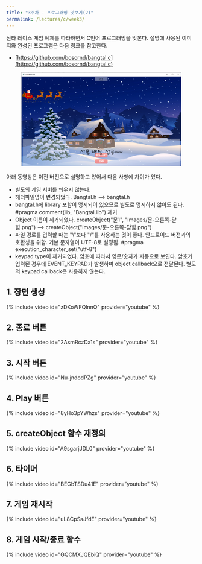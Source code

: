 ```yaml
---
title: "3주차 - 프로그래밍 맛보기(2)"
permalink: /lectures/c/week3/
---
```

산타 레이스 게임 예제를 따라하면서 C언어 프로그래밍을 맛본다.
설명에 사용된 이미지와 완성된 프로그램은 다음 링크를 참고한다.
- [https://github.com/bosornd/bangtal.c](https://github.com/bosornd/bangtal.c)

<figure>
  <img src="/assets/images/santarace.png" alt="산타 레이스">
</figure>

아래 동영상은 이전 버전으로 설명하고 있어서 다음 사항에 차이가 있다.

- 별도의 게임 서버를 띄우지 않는다.
- 헤더파일명이 변경되었다. Bangtal.h --> bangtal.h
- bangtal.h에 library 포함이 명시되어 있으므로
  별도로 명시하지 않아도 된다. #pragma comment(lib, "Bangtal.lib") 제거
- Object 이름이 제거되었다.
  createObject("문1", "Images/문-오른쪽-닫힘.png")
  --> createObject("Images/문-오른쪽-닫힘.png")
- 파일 경로를 입력할 때는 "\\"보다 "/"를 사용하는 것이 좋다.
  안드로이드 버전과의 호환성을 위함.
  기본 문자열이 UTF-8로 설정됨. #pragma execution_character_set("utf-8")
- keypad type이 제거되었다.
  암호에 따라서 영문/숫자가 자동으로 보인다.
  암호가 입력된 경우에 EVENT_KEYPAD가 발생하며 object callback으로 전달된다.
  별도의 keypad callback은 사용하지 않는다.

## 1. 장면 생성
{% include video id="zDKoWFQlnnQ" provider="youtube" %}

## 2. 종료 버튼
{% include video id="2AsmRczDa1s" provider="youtube" %}

## 3. 시작 버튼
{% include video id="Nu-jndodPZg" provider="youtube" %}

## 4. Play 버튼
{% include video id="8yHo3pYWhzs" provider="youtube" %}

## 5. createObject 함수 재정의
{% include video id="A9sgarjJDL0" provider="youtube" %}

## 6. 타이머
{% include video id="BEGbTSDu41E" provider="youtube" %}

## 7. 게임 재시작
{% include video id="uL8CpSaJfdE" provider="youtube" %}

## 8. 게임 시작/종료 함수
{% include video id="GQCMXJQEbiQ" provider="youtube" %}
